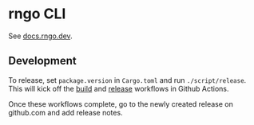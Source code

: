 # rngo CLI

See [docs.rngo.dev](https://docs.rngo.dev).

## Development

To release, set `package.version` in `Cargo.toml` and run `./script/release`. This will kick off the [build](.github/workflows/build.yml) and [release](.github/workflows/release.yml) workflows in Github Actions.

Once these workflows complete, go to the newly created release on github.com and add release notes.
